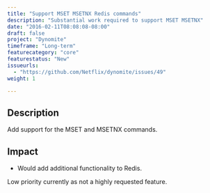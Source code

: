 ```yaml
---
title: "Support MSET MSETNX Redis commands"
description: "Substantial work required to support MSET MSETNX"
date: "2016-02-11T08:08:08-08:00"
draft: false
project: "Dynomite"
timeframe: "Long-term"
featurecategory: "core"
featurestatus: "New"
issueurls: 
  - "https://github.com/Netflix/dynomite/issues/49"
weight: 1

---
```


## Description

Add support for the MSET and MSETNX commands.

## Impact

- Would add additional functionality to Redis.

Low priority currently as not a highly requested feature.
